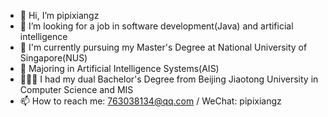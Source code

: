 - 👋 Hi, I’m pipixiangz
- 👀 I’m looking for a job in software development(Java) and artificial intelligence
- 🌱 I'm currently pursuing my Master's Degree at National University of Singapore(NUS)
- 🤖 Majoring in Artificial Intelligence Systems(AIS)
- 🧑🏻‍🎓 I had my dual Bachelor's Degree from Beijing Jiaotong University in Computer Science and MIS
- 📫 How to reach me: 763038134@qq.com / WeChat: pipixiangz

<!---
pipixiangz/pipixiangz is a ✨ special ✨ repository because its `README.md` (this file) appears on your GitHub profile.
You can click the Preview link to take a look at your changes.
--->

